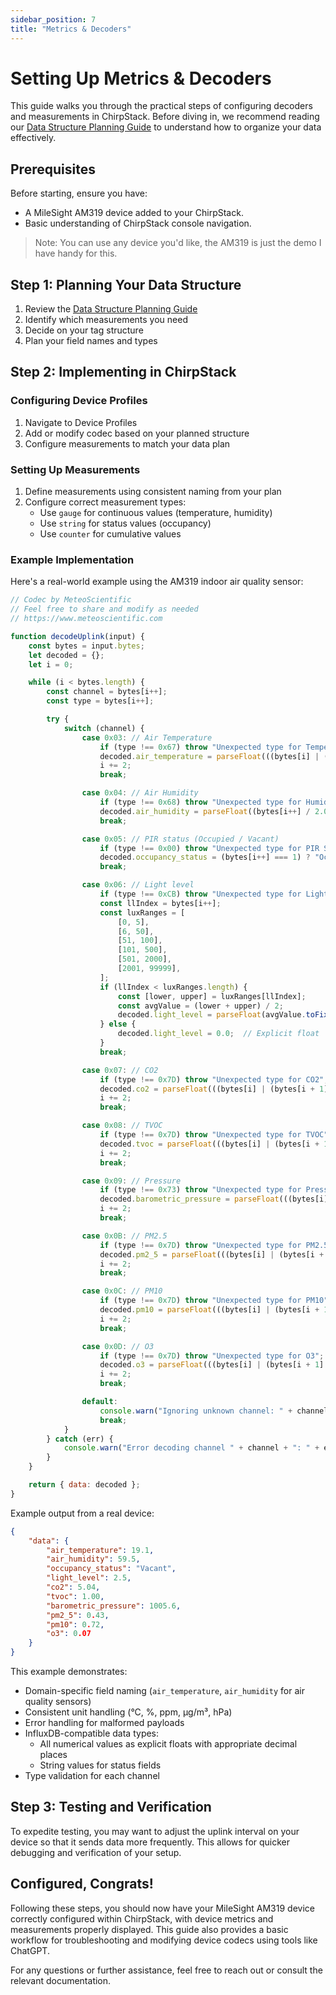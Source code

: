 ```yaml
---
sidebar_position: 7
title: "Metrics & Decoders"
---
```


# Setting Up Metrics & Decoders

This guide walks you through the practical steps of configuring decoders and measurements in ChirpStack. Before diving in, we recommend reading our [Data Structure Planning Guide](/docs/tutorial-basics/good-housekeeping-for-LoRaWAN-sensor-fleets) to understand how to organize your data effectively.

## Prerequisites

Before starting, ensure you have:
- A MileSight AM319 device added to your ChirpStack.
- Basic understanding of ChirpStack console navigation.
> Note: You can use any device you'd like, the AM319 is just the demo I have handy for this.

## Step 1: Planning Your Data Structure
1. Review the [Data Structure Planning Guide](/docs/tutorial-basics/good-housekeeping-for-LoRaWAN-sensor-fleets)
2. Identify which measurements you need
3. Decide on your tag structure
4. Plan your field names and types

## Step 2: Implementing in ChirpStack

### Configuring Device Profiles
1. Navigate to Device Profiles
2. Add or modify codec based on your planned structure
3. Configure measurements to match your data plan

### Setting Up Measurements
1. Define measurements using consistent naming from your plan
2. Configure correct measurement types:
   - Use `gauge` for continuous values (temperature, humidity)
   - Use `string` for status values (occupancy)
   - Use `counter` for cumulative values

### Example Implementation
Here's a real-world example using the AM319 indoor air quality sensor:

```javascript
// Codec by MeteoScientific
// Feel free to share and modify as needed
// https://www.meteoscientific.com

function decodeUplink(input) {
    const bytes = input.bytes;
    let decoded = {};
    let i = 0;

    while (i < bytes.length) {
        const channel = bytes[i++];
        const type = bytes[i++];

        try {
            switch (channel) {
                case 0x03: // Air Temperature
                    if (type !== 0x67) throw "Unexpected type for Temperature";
                    decoded.air_temperature = parseFloat(((bytes[i] | (bytes[i + 1] << 8)) / 10.0).toFixed(1));  // in °C
                    i += 2;
                    break;

                case 0x04: // Air Humidity
                    if (type !== 0x68) throw "Unexpected type for Humidity";
                    decoded.air_humidity = parseFloat((bytes[i++] / 2.0).toFixed(1));  // in %
                    break;

                case 0x05: // PIR status (Occupied / Vacant)
                    if (type !== 0x00) throw "Unexpected type for PIR Status";
                    decoded.occupancy_status = (bytes[i++] === 1) ? "Occupied" : "Vacant";
                    break;

                case 0x06: // Light level
                    if (type !== 0xCB) throw "Unexpected type for Light Level";
                    const llIndex = bytes[i++];
                    const luxRanges = [
                        [0, 5],
                        [6, 50],
                        [51, 100],
                        [101, 500],
                        [501, 2000],
                        [2001, 99999],
                    ];
                    if (llIndex < luxRanges.length) {
                        const [lower, upper] = luxRanges[llIndex];
                        const avgValue = (lower + upper) / 2;
                        decoded.light_level = parseFloat(avgValue.toFixed(1));  // in lux
                    } else {
                        decoded.light_level = 0.0;  // Explicit float
                    }
                    break;

                case 0x07: // CO2
                    if (type !== 0x7D) throw "Unexpected type for CO2";
                    decoded.co2 = parseFloat(((bytes[i] | (bytes[i + 1] << 8)) / 100.0).toFixed(2));  // in ppm
                    i += 2;
                    break;

                case 0x08: // TVOC
                    if (type !== 0x7D) throw "Unexpected type for TVOC";
                    decoded.tvoc = parseFloat(((bytes[i] | (bytes[i + 1] << 8)) / 100.0).toFixed(2));  // in ppm
                    i += 2;
                    break;

                case 0x09: // Pressure
                    if (type !== 0x73) throw "Unexpected type for Pressure";
                    decoded.barometric_pressure = parseFloat(((bytes[i] | (bytes[i + 1] << 8)) / 10.0).toFixed(1));  // in hPa
                    i += 2;
                    break;

                case 0x0B: // PM2.5
                    if (type !== 0x7D) throw "Unexpected type for PM2.5";
                    decoded.pm2_5 = parseFloat(((bytes[i] | (bytes[i + 1] << 8)) / 100.0).toFixed(2));  // in µg/m³
                    i += 2;
                    break;

                case 0x0C: // PM10
                    if (type !== 0x7D) throw "Unexpected type for PM10";
                    decoded.pm10 = parseFloat(((bytes[i] | (bytes[i + 1] << 8)) / 100.0).toFixed(2));  // in µg/m³
                    i += 2;
                    break;

                case 0x0D: // O3
                    if (type !== 0x7D) throw "Unexpected type for O3";
                    decoded.o3 = parseFloat(((bytes[i] | (bytes[i + 1] << 8)) / 100.0).toFixed(2));  // in ppm
                    i += 2;
                    break;

                default:
                    console.warn("Ignoring unknown channel: " + channel);
                    break;
            }
        } catch (err) {
            console.warn("Error decoding channel " + channel + ": " + err);
        }
    }

    return { data: decoded };
}
```

Example output from a real device:
```json
{
    "data": {
        "air_temperature": 19.1,
        "air_humidity": 59.5,
        "occupancy_status": "Vacant",
        "light_level": 2.5,
        "co2": 5.04,
        "tvoc": 1.00,
        "barometric_pressure": 1005.6,
        "pm2_5": 0.43,
        "pm10": 0.72,
        "o3": 0.07
    }
}
```

This example demonstrates:
- Domain-specific field naming (`air_temperature`, `air_humidity` for air quality sensors)
- Consistent unit handling (°C, %, ppm, µg/m³, hPa)
- Error handling for malformed payloads
- InfluxDB-compatible data types:
  - All numerical values as explicit floats with appropriate decimal places
  - String values for status fields
- Type validation for each channel

## Step 3: Testing and Verification

To expedite testing, you may want to adjust the uplink interval on your device so that it sends data more frequently. This allows for quicker debugging and verification of your setup.

## Configured, Congrats!

Following these steps, you should now have your MileSight AM319 device correctly configured within ChirpStack, with device metrics and measurements properly displayed. This guide also provides a basic workflow for troubleshooting and modifying device codecs using tools like ChatGPT.

For any questions or further assistance, feel free to reach out or consult the relevant documentation.

